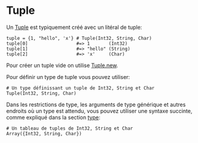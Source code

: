 # Tuple

Un [Tuple](http://crystal-lang.org/api/Tuple.html) est typiquement créé avec un litéral de tuple:

```crystal
tuple = {1, "hello", 'x'} # Tuple(Int32, String, Char)
tuple[0]                  #=> 1       (Int32)
tuple[1]                  #=> "hello" (String)
tuple[2]                  #=> 'x'     (Char)
```

Pour créer un tuple vide on utilise [Tuple.new](http://crystal-lang.org/api/Tuple.html#new%28%2Aargs%29-class-method).

Pour définir un type de tuple vous pouvez utiliser:

```crystal
# Un type définissant un tuple de Int32, String et Char
Tuple(Int32, String, Char)
```

Dans les restrictions de type, les arguments de type générique et autres endroits où un type est attendu,
vous pouvez utiliser une syntaxe succinte, comme expliqué dans la section [type](../type_grammar.html):

```crystal
# Un tableau de tuples de Int32, String et Char
Array({Int32, String, Char})
```
